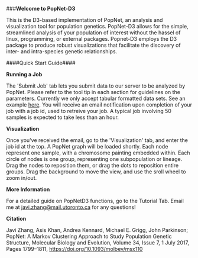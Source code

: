 ###**Welcome to PopNet-D3**

This is the D3-based implementation of PopNet, an analysis and visualization tool for population genetics. PopNet-D3 allows for
the simple, streamlined analysis of your population of interest without the hassel of linux, programming, or external packages.
Popnet-D3 employs the D3 package to produce robust visualizations that facilitate the discovery of inter- and intra-species genetic relationships. 

####Quick Start Guide####

**Running a Job**

The 'Submit Job' tab lets you submit data to our server to be analyzed by PopNet. Please refer to the tool tip in each section 
for guidelines on the parameters. Currently we only accept tabular formatted data sets. See an example [here](./bin/SNPTable.txt).
You will receive an email notification upon completion of your job with a job id, used to retreive your job. A typical job involving 50
samples is expected to take less than an hour. 

**Visualization**

Once you've received the email, go to the 'Visualization' tab, and enter the job id at the top. A PopNet graph will be loaded shortly. 
Each node represent one sample, with a chromosome painting embedded within. 
Each circle of nodes is one group, representing one subpopulation or lineage.
Drag the nodes to reposition them, or drag the dots to reposition entire groups.
Drag the background to move the view, and use the sroll wheel to zoom in/out. 

**More Information**

For a detailed guide on PopNetD3 functions, go to the Tutorial Tab. 
Email me at javi.zhang@mail.utoronto.ca for any questions!

**Citation**

Javi Zhang, Asis Khan, Andrea Kennard, Michael E. Grigg, John Parkinson; PopNet: A Markov Clustering Approach to Study Population Genetic Structure, Molecular Biology and Evolution, Volume 34, Issue 7, 1 July 2017, Pages 1799–1811, https://doi.org/10.1093/molbev/msx110

